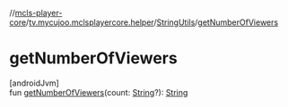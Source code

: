 //[mcls-player-core](../../../index.md)/[tv.mycujoo.mclsplayercore.helper](../index.md)/[StringUtils](index.md)/[getNumberOfViewers](get-number-of-viewers.md)

# getNumberOfViewers

[androidJvm]\
fun [getNumberOfViewers](get-number-of-viewers.md)(count: [String](https://kotlinlang.org/api/latest/jvm/stdlib/kotlin/-string/index.html)?): [String](https://kotlinlang.org/api/latest/jvm/stdlib/kotlin/-string/index.html)

